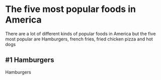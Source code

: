 <!DOCTYPE html>

<head>
   <!--This is the link connecting to the stylesheest-->
  <link rel="stylesheet" href="style.css">
</head>
<body>
  <h1> The five most popular foods in America </h1>
  <P>There are a lot of different kinds of popular foods in America but the five most popular are Hamburgers, french fries, fried chicken pizza    and hot dogs</p>
  <h2> #1 Hamburgers </h2>
  <p>Hamburgers </p>
  
</body>

